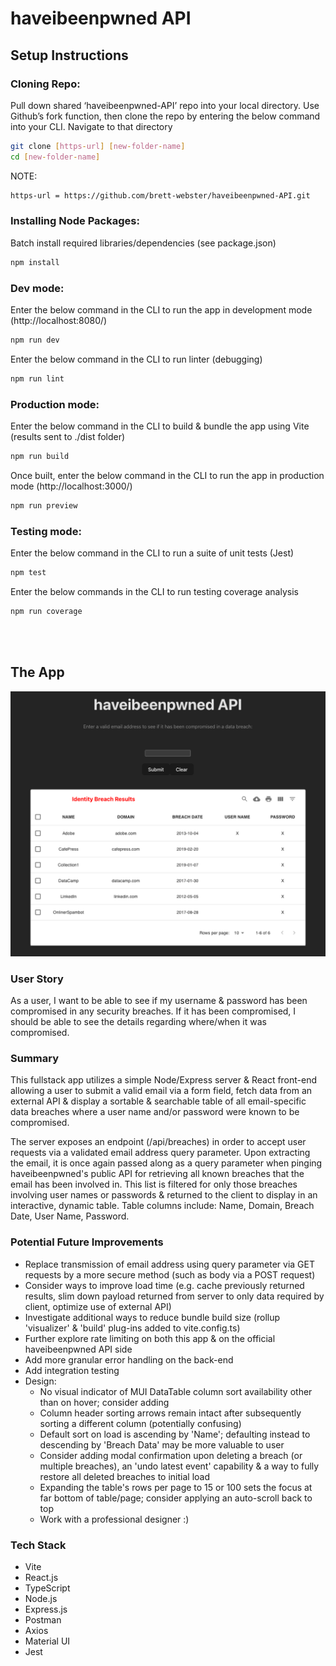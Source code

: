 # haveibeenpwned API

## Setup Instructions

### Cloning Repo:

Pull down shared ‘haveibeenpwned-API’ repo into your local directory. Use Github’s fork function, then clone the repo by entering the below command into your CLI. Navigate to that directory

```bash
git clone [https-url] [new-folder-name]
cd [new-folder-name]
```

NOTE:

```bash
https-url = https://github.com/brett-webster/haveibeenpwned-API.git
```

### Installing Node Packages:

Batch install required libraries/dependencies (see package.json)

```bash
npm install
```

### Dev mode:

Enter the below command in the CLI to run the app in development mode (http://localhost:8080/)

```bash
npm run dev
```

Enter the below command in the CLI to run linter (debugging)

```bash
npm run lint
```

### Production mode:

Enter the below command in the CLI to build & bundle the app using Vite (results sent to ./dist folder)

```bash
npm run build
```

Once built, enter the below command in the CLI to run the app in production mode (http://localhost:3000/)

```bash
npm run preview
```

### Testing mode:

Enter the below command in the CLI to run a suite of unit tests (Jest)

```bash
npm test
```

Enter the below commands in the CLI to run testing coverage analysis

```bash
npm run coverage
```

<br> </br>

## The App

<p align="center">
  <img width="1200" src="public/haveibeenpwned-API-screenshot.png">
</p>

### User Story

As a user, I want to be able to see if my username & password has been compromised in any security breaches. If it has been compromised, I should be able to see the details regarding where/when it was compromised.

### Summary

This fullstack app utilizes a simple Node/Express server & React front-end allowing a user to submit a valid email via a form field, fetch data from an external API & display a sortable & searchable table of all email-specific data breaches where a user name and/or password were known to be compromised.

The server exposes an endpoint (/api/breaches) in order to accept user requests via a validated email address query parameter. Upon extracting the email, it is once again passed along as a query parameter when pinging haveibeenpwned's public API for retrieving all known breaches that the email has been involved in. This list is filtered for only those breaches involving user names or passwords & returned to the client to display in an interactive, dynamic table. Table columns include: Name, Domain, Breach Date, User Name, Password.

### Potential Future Improvements

- Replace transmission of email address using query parameter via GET requests by a more secure method (such as body via a POST request)
- Consider ways to improve load time (e.g. cache previously returned results, slim down payload returned from server to only data required by client, optimize use of external API)
- Investigate additional ways to reduce bundle build size (rollup 'visualizer' & 'build' plug-ins added to vite.config.ts)
- Further explore rate limiting on both this app & on the official haveibeenpwned API side
- Add more granular error handling on the back-end
- Add integration testing
- Design:
  - No visual indicator of MUI DataTable column sort availability other than on hover; consider adding
  - Column header sorting arrows remain intact after subsequently sorting a different column (potentially confusing)
  - Default sort on load is ascending by 'Name'; defaulting instead to descending by 'Breach Data' may be more valuable to user
  - Consider adding modal confirmation upon deleting a breach (or multiple breaches), an 'undo latest event' capability & a way to fully restore all deleted breaches to initial load
  - Expanding the table's rows per page to 15 or 100 sets the focus at far bottom of table/page; consider applying an auto-scroll back to top
  - Work with a professional designer :)

### Tech Stack

- Vite
- React.js
- TypeScript
- Node.js
- Express.js
- Postman
- Axios
- Material UI
- Jest
